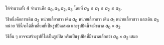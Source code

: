 ให้จำนวนทั้ง 4 จำนวนคือ $a_0, a_1, a_2, a_3$ โดยที่ $a_0 \le a_1 \le a_2 \le a_3$. 

วิธีหนึ่งคือการเดิน $a_2$ หน่วยเลี้ยวขวา เดิน $a_0$ หน่วยเลี้ยวขวา เดิน $a_1$ หน่วยเลี้ยวขวา และเดิน $a_3$ หน่วย วิธีนี้จะได้สี่เหลี่ยมที่เป็นรูปปิดเสมอ และรูปปิดนี้จะมีขนาด $a_0 \times a_2$

วิธีอื่น ๆ อาจจะสร้างรูปที่ไม่เป็นรูปปิด หรือเป็นรูปปิดที่มีขนาดเล็กกว่า $a_0 \times a_2$ เสมอ
